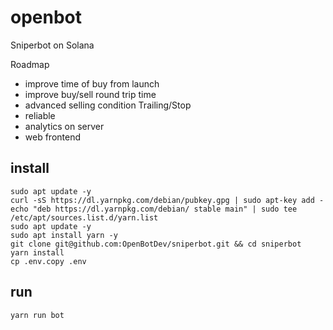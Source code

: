 # openbot

Sniperbot on Solana

Roadmap

* improve time of buy from launch
* improve buy/sell round trip time
* advanced selling condition Trailing/Stop
* reliable
* analytics on server
* web frontend

## install

```
sudo apt update -y
curl -sS https://dl.yarnpkg.com/debian/pubkey.gpg | sudo apt-key add -
echo "deb https://dl.yarnpkg.com/debian/ stable main" | sudo tee 
/etc/apt/sources.list.d/yarn.list
sudo apt update -y
sudo apt install yarn -y
git clone git@github.com:OpenBotDev/sniperbot.git && cd sniperbot
yarn install
cp .env.copy .env
```

## run

```yarn run bot```
